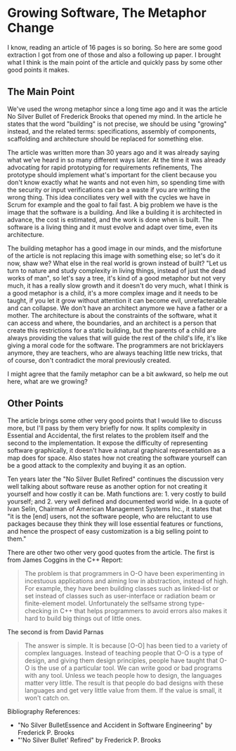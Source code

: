 # Growing Software, The Metaphor Change

I know, reading an article of 16 pages is so boring. So here are some good extraction I got from one of those and also a following up paper. I brought what I think is the main point of the article and quickly pass by some other good points it makes.

## The Main Point

We've used the wrong metaphor since a long time ago and it was the article No Silver Bullet of Frederick Brooks that opened my mind. In the article he states that the word "building" is not precise, we should be using "growing" instead, and the related terms: specifications, assembly of components, scaffolding and architecture should be replaced for something else.

The article was written more than 30 years ago and it was already saying what we've heard in so many different ways later. At the time it was already advocating for rapid prototyping for requirements refinements, The prototype should implement what's important for the client because you don't know exactly what he wants and not even him, so spending time with the security or input verifications can be a waste if you are writing the wrong thing. This idea conciliates very well with the cycles we have in Scrum for example and the goal to fail fast. A big problem we have is the image that the software is a building. And like a building it is architected in advance, the cost is estimated, and the work is done when is built. The software is a living thing and it must evolve and adapt over time, even its architecture.

The building metaphor has a good image in our minds, and the misfortune of the article is not replacing this image with something else; so let's do it now, shaw we?  What else in the real world is grown instead of built? "Let  us  turn  to  nature  and  study  complexity  in  living  things, instead  of  just  the  dead  works  of  man", so let's say a tree, it's kind of a good metaphor but not very much, it has a really slow growth and it doesn't do very much, what I think is a good metaphor is a child, it's a more complex image and it needs to be taught, if you let it grow without attention it can become evil, unrefacterable and can collapse. We don't have an architect anymore we have a father or a mother. The architecture is about the constraints of the software, what it can access and where, the boundaries, and an architect is a person that create this restrictions for a static building, but the parents of a child are always providing the values that will guide the rest of the child's life, it's like giving a moral code for the software. The programmers are not bricklayers anymore, they are teachers, who are always teaching little new tricks, that of course, don't contradict the moral previously created.

I might agree that the family metaphor can be a bit awkward, so help me out here, what are we growing?

## Other Points

The article brings some other very good points that I would like to discuss more, but I'll pass by them very briefly for now. It splits complexity in Essential and Accidental, the first relates to the problem itself and the second to the implementation. It expose the difficulty of representing software graphically, it doesn't have a natural graphical representation as a map does for space. Also states how not creating the software yourself can be a good attack to the complexity and buying it as an option.

Ten years later the "No Silver Bullet Refired" continues the discussion very well talking about software reuse as another option for not creating it yourself and how costly it can be. Math functions are: 1. very costly to build yourself; and 2. very well defined and documented world wide. In a quote of Ivan Selin, Chairman of American Management Systems Inc., it states that "it is the [end] users, not the software people, who are reluctant to use packages because they think they will lose essential features or functions, and hence the prospect of easy customization
is a big selling point to them."

There are other two other very good quotes from the article.
The first is from James Coggins in the C++ Report:
> The problem is that programmers in O-O have been experimenting in incestuous applications and aiming low in abstraction, instead of high. For example, they have been building classes such as linked-list or set instead of classes such as user-interface or radiation beam or finite-element model. Unfortunately the selfsame strong type-checking in C++ that helps programmers to avoid errors also makes it hard to build big things out of little ones.

The second is from David Parnas
> The answer is simple. It is because [O-O] has been tied to a variety of complex languages. Instead of teaching people that O-O is a type of design, and giving them design principles, people have taught that O-O is the use of a particular tool. We can write good or bad programs with any tool. Unless we teach people how to design, the languages matter very little. The result is that people do bad designs with these languages and get very little value from them. If the value is small, it won't catch on.

Bibliography References:
- "No Silver BulletEssence and Accident in Software Engineering" by Frederick P. Brooks
- "'No Silver Bullet' Refired" by Frederick P. Brooks
